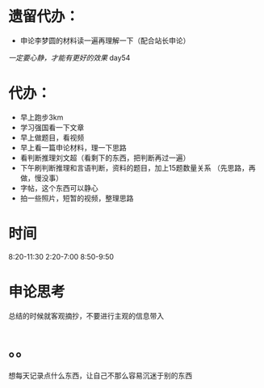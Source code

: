 # 遗留代办：
+ 申论李梦圆的材料读一遍再理解一下（配合站长申论）

*一定要心静，才能有更好的效果*
day54
# 代办：
+ 早上跑步3km  
+ 学习强国看一下文章
+ 早上做题目，看视频
+ 早上看一篇申论材料，理一下思路   
+ 看判断推理刘文超（看剩下的东西，把判断再过一遍）
+ 下午刷判断推理和言语判断，资料的题目，加上15题数量关系  （先思路，再做，慢没事）
+ 字帖，这个东西可以静心  
+ 拍一些照片，短暂的视频，整理思路

# 时间
8:20-11:30 
2:20-7:00
8:50-9:50

# 申论思考
总结的时候就客观摘抄，不要进行主观的信息带入

# 。。
想每天记录点什么东西，让自己不那么容易沉迷于别的东西